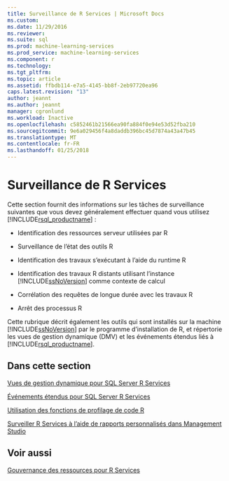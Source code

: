 ```yaml
---
title: Surveillance de R Services | Microsoft Docs
ms.custom: 
ms.date: 11/29/2016
ms.reviewer: 
ms.suite: sql
ms.prod: machine-learning-services
ms.prod_service: machine-learning-services
ms.component: r
ms.technology: 
ms.tgt_pltfrm: 
ms.topic: article
ms.assetid: ffbdb114-e7a5-4145-bb8f-2eb97720ea96
caps.latest.revision: "13"
author: jeannt
ms.author: jeannt
manager: cgronlund
ms.workload: Inactive
ms.openlocfilehash: c5852461b21566ea90fa884f0e94e53d52fba210
ms.sourcegitcommit: 9e6a029456f4a8daddb396bc45d7874a43a47b45
ms.translationtype: MT
ms.contentlocale: fr-FR
ms.lasthandoff: 01/25/2018
---
```

# <a name="monitoring-r-services"></a>Surveillance de R Services
  Cette section fournit des informations sur les tâches de surveillance suivantes que vous devez généralement effectuer quand vous utilisez [!INCLUDE[rsql_productname](../../includes/rsql-productname-md.md)] :  
  
-   Identification des ressources serveur utilisées par R  
  
-   Surveillance de l’état des outils R  
  
-   Identification des travaux s’exécutant à l’aide du runtime R  
  
-   Identification des travaux R distants utilisant l’instance [!INCLUDE[ssNoVersion](../../includes/ssnoversion-md.md)] comme contexte de calcul  
  
-   Corrélation des requêtes de longue durée avec les travaux R  
  
-   Arrêt des processus R  
  
 Cette rubrique décrit également les outils qui sont installés sur la machine [!INCLUDE[ssNoVersion](../../includes/ssnoversion-md.md)] par le programme d’installation de R, et répertorie les vues de gestion dynamique (DMV) et les événements étendus liés à [!INCLUDE[rsql_productname](../../includes/rsql-productname-md.md)].  
  
## <a name="in-this-section"></a>Dans cette section

[Vues de gestion dynamique pour SQL Server R Services](../../advanced-analytics/r-services/dmvs-for-sql-server-r-services.md)

[Événements étendus pour SQL Server R Services](../../advanced-analytics/r-services/extended-events-for-sql-server-r-services.md)

[Utilisation des fonctions de profilage de code R](../../advanced-analytics/r-services/using-r-code-profiling-functions.md)

[Surveiller R Services à l’aide de rapports personnalisés dans Management Studio](../../advanced-analytics/r-services/monitor-r-services-using-custom-reports-in-management-studio.md)
  
## <a name="see-also"></a>Voir aussi  
 [Gouvernance des ressources pour R Services](../../advanced-analytics/r-services/resource-governance-for-r-services.md)  
  
  
